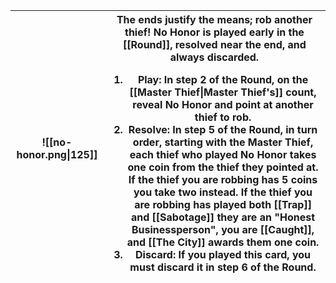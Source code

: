 |![[no-honor.png\|125]]|The ends justify the means; rob another thief! **No Honor** is played early in the [[Round]], resolved near the end, and always discarded.<ol><li>Play: In step 2 of the **Round**, on the [[Master Thief\|Master Thief's]] count, reveal **No Honor** and point at another thief to rob.</li><li>Resolve: In step 5 of the **Round**, in turn order, starting with the **Master Thief**, each thief who played **No Honor** takes one coin from the thief they pointed at. If the thief you are robbing has 5 coins you take two instead. If the thief you are robbing has played both [[Trap]] and [[Sabotage]] they are an **"Honest Businessperson"**, you are [[Caught]], and [[The City]] awards them one coin.</li><li>Discard: If you played this card, you must discard it in step 6 of the **Round**.</li></ol>|
|-|-|